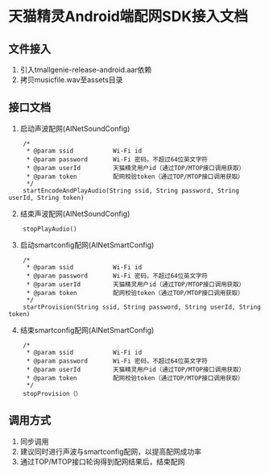 # 天猫精灵Android端配网SDK接入文档

## 文件接入
1. 引入tmallgenie-release-android.aar依赖
2. 拷贝musicfile.wav至assets目录

## 接口文档
1. 启动声波配网(AINetSoundConfig)
```
    /*
     * @param ssid           Wi-Fi id
     * @param password       Wi-Fi 密码，不超过64位英文字符
     * @param userId         天猫精灵用户id（通过TOP/MTOP接口调用获取）
     * @param token          配网校验token（通过TOP/MTOP接口调用获取）
     */
    startEncodeAndPlayAudio(String ssid, String password, String userId, String token)
```
2. 结束声波配网(AINetSoundConfig)
```
    stopPlayAudio()
```
3. 启动smartconfig配网(AINetSmartConfig)
```
    /*
     * @param ssid           Wi-Fi id
     * @param password       Wi-Fi 密码，不超过64位英文字符
     * @param userId         天猫精灵用户id（通过TOP/MTOP接口调用获取）
     * @param token          配网校验token（通过TOP/MTOP接口调用获取）
     */
    startProvision(String ssid, String password, String userId, String token)
```
4. 结束smartconfig配网(AINetSmartConfig)
```
    /*
     * @param ssid           Wi-Fi id
     * @param password       Wi-Fi 密码，不超过64位英文字符
     * @param userId         天猫精灵用户id（通过TOP/MTOP接口调用获取）
     * @param token          配网校验token（通过TOP/MTOP接口调用获取）
     */
    stopProvision（）
```

## 调用方式
1. 同步调用
2. 建议同时进行声波与smartconfig配网，以提高配网成功率
3. 通过TOP/MTOP接口轮询得到配网结果后，结束配网
